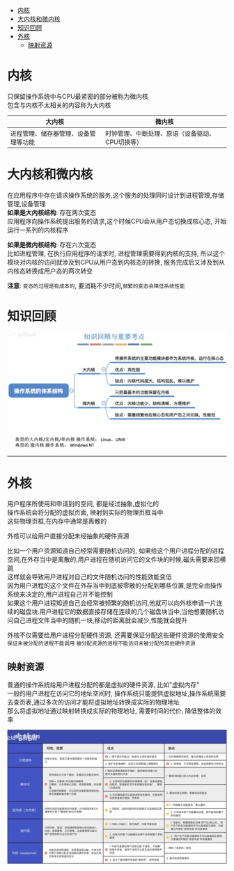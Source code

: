 - [内核](#内核)
- [大内核和微内核](#大内核和微内核)
- [知识回顾](#知识回顾)
- [外核](#外核)
  - [映射资源](#映射资源)

# 内核
只保留操作系统中与CPU最紧密的部分被称为微内核\
包含与内核不太相关的内容称为大内核

|大内核|微内核|
|---|---|
|进程管理、储存器管理、设备管理等功能|时钟管理、中断处理、原语（设备驱动、CPU切换等）|

# 大内核和微内核
在应用程序中存在请求操作系统的服务,这个服务的处理同时设计到进程管理,存储管理,设备管理\
**如果是大内核结构**: 存在两次变态\
应用程序向操作系统提出服务的请求,这个时候CPU会从用户态切换成核心态, 开始运行一系列的内核程序

**如果是微内核结构**: 存在六次变态\
比如进程管理, 在执行应用程序的请求时, 进程管理需要得到内核的支持, 所以这个模块对内核的访问就涉及到CPU从用户态到内核态的转换, 服务完成后又涉及到从内核态转换成用户态的两次转变

**注意**: `变态的过程是有成本的`, 要消耗不少时间,`频繁的变态会降低系统性能`

# 知识回顾
<img src="../img/体系结构知识回顾.png">

<hr>

# 外核
用户程序所使用和申请到的空间, 都是经过抽象,虚拟化的\
操作系统会将分配的虚拟页面, 映射到实际的物理页框当中\
这些物理页框,在内存中通常是离散的

外核可以给用户直接分配未经抽象的硬件资源

比如一个用户资源知道自己经常需要随机访问的, 如果给这个用户进程分配的进程空间,在外存当中是离散的,用户进程在随机访问它的文件块的时候,磁头需要来回横跳\
这样就会导致用户进程对自己的文件随机访问的性能效能变低\
因为用户进程的这个文件在外存当中到底被零散的分配到哪些位置,是完全由操作系统来决定的,用户进程自己并不能控制\
如果这个用户进程知道自己会经常被频繁的随机访问,他就可以向外核申请一片连续的磁盘块.用户进程它的数据直接存储在连续的几个磁盘块当中,当他想要随机访问自己进程文件当中的随机一块,移动的距离就会减少,性能就会提升

外核不仅需要给用户进程分配硬件资源, 还需要保证分配这些硬件资源的使用安全`保证未被分配的进程不能调用` `被分配资源的进程不能访问未被分配的其他硬件资源`

## 映射资源
普通的操作系统给用户进程分配的都是虚拟的硬件资源, 比如"虚拟内存"\
一般的用户进程在访问它的地址空间时, 操作系统只能提供虚拟地址,操作系统需要去查页表,通过多次的访问才能将虚拟地址转换成实际的物理地址\
那么将虚拟地址通过映射转换成实际的物理地址, 需要时间的代价, 降低整体的效率

<img src="img/../../img/操作系统结构总结.png">